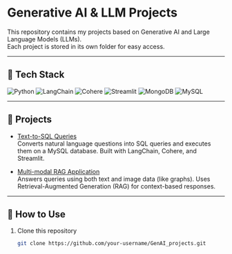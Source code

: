 # Generative AI & LLM Projects

This repository contains my projects based on Generative AI and Large Language Models (LLMs).  
Each project is stored in its own folder for easy access.  

---

## 🔧 Tech Stack
![Python](https://img.shields.io/badge/Python-3776AB?style=for-the-badge&logo=python&logoColor=white)
![LangChain](https://img.shields.io/badge/LangChain-000000?style=for-the-badge&logo=chainlink&logoColor=white)
![Cohere](https://img.shields.io/badge/Cohere-FF6F00?style=for-the-badge&logo=cohere&logoColor=white)
![Streamlit](https://img.shields.io/badge/Streamlit-FF4B4B?style=for-the-badge&logo=streamlit&logoColor=white)
![MongoDB](https://img.shields.io/badge/MongoDB-4EA94B?style=for-the-badge&logo=mongodb&logoColor=white)
![MySQL](https://img.shields.io/badge/MySQL-005C84?style=for-the-badge&logo=mysql&logoColor=white)

---

## 📂 Projects

- [Text-to-SQL Queries](./TexttoSQL)  
  Converts natural language questions into SQL queries and executes them on a MySQL database. Built with LangChain, Cohere, and Streamlit.  

- [Multi-modal RAG Application](./Multimodal_RAG_Application)  
  Answers queries using both text and image data (like graphs). Uses Retrieval-Augmented Generation (RAG) for context-based responses.  

---

## 🚀 How to Use
1. Clone this repository  
   ```bash
   git clone https://github.com/your-username/GenAI_projects.git
